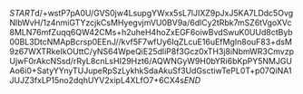 $START$d/+wstP7pA0U/GVS0jw4LsupgYWxx5sL7lJIXZ9pJxJ5KA7LDdc5OvgNlbWvH/1z4nmiGTYzcjkCsMHyegvjmVU0BV9a/6dlCy2tRbk7mSZ6tVgoXVc8MLN76mfZuqq6QW42CMs+h2uheH4hoZxEGF6oiwBvdSwuK0UUd8ctByb00BL3DtcNMApBcrsp0EEnJ//kvf5F7wfUy6IqZLcuE16uEfMgIn8ouF83+dsM9z67WXTRkeIkOUttC/yNS64WpeQiE25dliP8f3Gcz0xTH3j8iNbmWR3CmvzpUjwF0rAkcNSsd/rRyL8cnLsHI29Hzt6/AQWNGyW9H0bYRi6bKpPY5NMJGUAo6i0+SatyYYnyTUJupeRpSzLykhkSdaAkuSf3UdGsctiwTePL0T+p07QiNA1JUJZ3fxLP15no2dqhUYV2xipL4XLfO7+6CX4s$END$